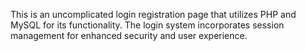 This is an uncomplicated login registration page that utilizes PHP and MySQL for its functionality. The login system incorporates session management for enhanced security and user experience.
